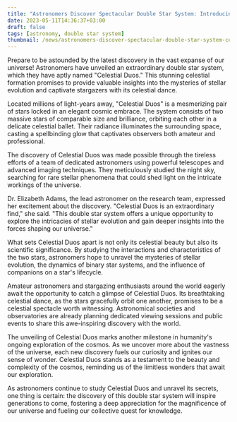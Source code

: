 ```yaml
---
title: "Astronomers Discover Spectacular Double Star System: Introducing \"Celestial Duos\""
date: 2023-05-11T14:36:37+03:00
draft: false
tags: [astronomy, double star system]
thumbnail: /news/astronomers-discover-spectacular-double-star-system-celestial-duos/thumb.jpg
---
```


Prepare to be astounded by the latest discovery in the vast expanse of our universe! Astronomers have unveiled an extraordinary double star system, which they have aptly named "Celestial Duos." This stunning celestial formation promises to provide valuable insights into the mysteries of stellar evolution and captivate stargazers with its celestial dance.

Located millions of light-years away, "Celestial Duos" is a mesmerizing pair of stars locked in an elegant cosmic embrace. The system consists of two massive stars of comparable size and brilliance, orbiting each other in a delicate celestial ballet. Their radiance illuminates the surrounding space, casting a spellbinding glow that captivates observers both amateur and professional.

The discovery of Celestial Duos was made possible through the tireless efforts of a team of dedicated astronomers using powerful telescopes and advanced imaging techniques. They meticulously studied the night sky, searching for rare stellar phenomena that could shed light on the intricate workings of the universe.

Dr. Elizabeth Adams, the lead astronomer on the research team, expressed her excitement about the discovery. "Celestial Duos is an extraordinary find," she said. "This double star system offers a unique opportunity to explore the intricacies of stellar evolution and gain deeper insights into the forces shaping our universe."

What sets Celestial Duos apart is not only its celestial beauty but also its scientific significance. By studying the interactions and characteristics of the two stars, astronomers hope to unravel the mysteries of stellar evolution, the dynamics of binary star systems, and the influence of companions on a star's lifecycle.

Amateur astronomers and stargazing enthusiasts around the world eagerly await the opportunity to catch a glimpse of Celestial Duos. Its breathtaking celestial dance, as the stars gracefully orbit one another, promises to be a celestial spectacle worth witnessing. Astronomical societies and observatories are already planning dedicated viewing sessions and public events to share this awe-inspiring discovery with the world.

The unveiling of Celestial Duos marks another milestone in humanity's ongoing exploration of the cosmos. As we uncover more about the vastness of the universe, each new discovery fuels our curiosity and ignites our sense of wonder. Celestial Duos stands as a testament to the beauty and complexity of the cosmos, reminding us of the limitless wonders that await our exploration.

As astronomers continue to study Celestial Duos and unravel its secrets, one thing is certain: the discovery of this double star system will inspire generations to come, fostering a deep appreciation for the magnificence of our universe and fueling our collective quest for knowledge.